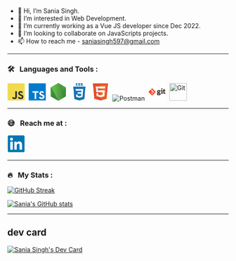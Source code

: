 - 👋 Hi, I’m Sania Singh.
- 👀 I’m interested in Web Development. 
- 🌱 I’m currently working as a Vue JS developer since Dec 2022.
- 💞️ I’m looking to collaborate on JavaScripts projects.
- 📫 How to reach me - saniasingh597@gmail.com

<!---
saniasingh/saniasingh is a ✨ special ✨ repository because its `README.md` (this file) appears on your GitHub profile.
You can click the Preview link to take a look at your changes.
--->

---

### 🛠 &nbsp; Languages and Tools :

<p>
<img src="https://github.com/devicons/devicon/blob/master/icons/javascript/javascript-original.svg" title="JavaScript" alt="JavaScript" width="40" height="40"/>&nbsp;
<img src="https://github.com/devicons/devicon/blob/master/icons/typescript/typescript-original.svg" title="TypeScript" alrt="TypeScript" width="40" height="40"/>&nbsp;
<img src="https://github.com/devicons/devicon/blob/master/icons/nodejs/nodejs-original.svg" title="NodeJS" alt="NodeJS" width="40" height="40"/>&nbsp; 
<img src="https://github.com/devicons/devicon/blob/master/icons/css3/css3-plain-wordmark.svg"  title="CSS3" alt="CSS" width="40" height="40"/>&nbsp; 
<img src="https://github.com/devicons/devicon/blob/master/icons/html5/html5-original.svg" title="HTML5" alt="HTML" width="40" height="40"/>&nbsp; 
<img src="https://www.vectorlogo.zone/logos/getpostman/getpostman-icon.svg" title="Postman"  alt="Postman" width="40" height="40"/>&nbsp; 
<img src="https://github.com/devicons/devicon/blob/master/icons/git/git-original-wordmark.svg" title="Git" **alt="Git" width="40" height="40"/>&nbsp; 
  <img src="https://blog.leonhassan.co.uk/content/images/2019/01/react-1.svg" title="Git" **alt="Git" width="40" height="40"/>&nbsp; 
</p>

---

### 😅 &nbsp; Reach me at :

<p>
  <a href="https://www.linkedin.com/in/sania-singh-78b920282/"><img src="https://github.com/devicons/devicon/blob/master/icons/linkedin/linkedin-original.svg" title="LinkedIn" **alt="LinkedIn" width="40" height="40"/></a>&nbsp; 
</p>

---

### 🔥 &nbsp; My Stats :
[![GitHub Streak](http://github-readme-streak-stats.herokuapp.com?user=saniasingh&theme=onedark_duo&hide_border=true)](https://git.io/streak-stats)  
  
[![Sania's GitHub stats](https://github-readme-stats.vercel.app/api?username=saniasingh&show_icons=true&theme=gotham)](https://github.com/saniasingh/github-readme-stats)  

---

## dev card
<a href="https://app.daily.dev/saniasingh"><img src="https://api.daily.dev/devcards/df159c36315342e2b96db1ec40358a06.png?r=t64" width="400" alt="Sania Singh's Dev Card"/></a>

